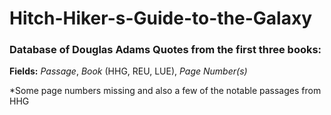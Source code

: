 # Hitch-Hiker-s-Guide-to-the-Galaxy
### Database of Douglas Adams Quotes from the first three books:

**Fields:** *Passage*, *Book* (HHG, REU, LUE), *Page Number(s)*

*Some page numbers missing and also a few of the notable passages from HHG
